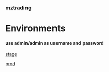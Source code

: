 ### mztrading

# Environments
#### use admin/admin as username and password
[stage](https://stage--mztrading.netlify.app/)

[prod](https://mztrading.netlify.app/)
